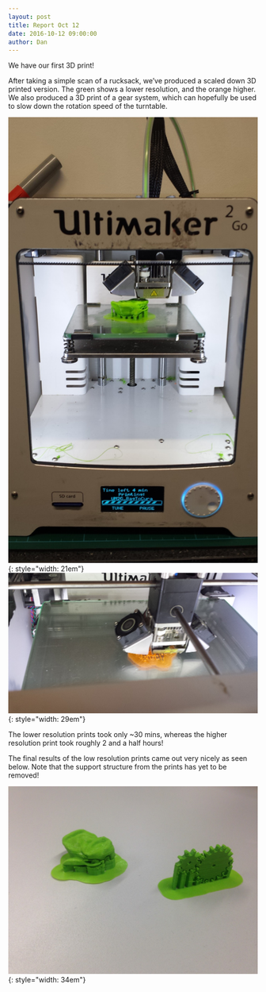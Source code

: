 ```yaml
---
layout: post
title: Report Oct 12
date: 2016-10-12 09:00:00
author: Dan
---
```


We have our first 3D print!

After taking a simple scan of a rucksack, we’ve produced a scaled down
3D printed version. The green shows a lower resolution, and the orange
higher. We also produced a 3D print of a gear system, which can
hopefully be used to slow down the rotation speed of the turntable.

![image](/img/blog/12th/media/image04.jpg){: style="width: 21em"}![image](/img/blog/12th/media/image05.jpg){: style="width: 29em"}

The lower resolution prints took only \~30 mins, whereas the higher
resolution print took roughly 2 and a half hours!

The final results of the low resolution prints came out very nicely as
seen below. Note that the support structure from the prints has yet to
be removed!

![image](/img/blog/12th/media/image03.png){: style="width: 34em"}
